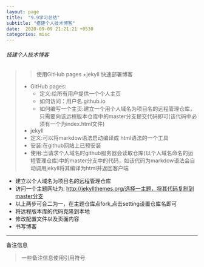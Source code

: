 ```yaml
---
layout: page
title:  "9.9学习总结"
subtitle: "搭建个人技术博客"
date:  2020-09-09 21:21:21 +0530
categories: misc
---
```


###### 搭建个人技术博客
>> 使用GitHub pages +jekyll 快速部署博客
> - GitHub pages:
>      - 定义:给所有用户提供一个个人主页
>      - 如何访问：用户名.github.io
>      - 如何编写一个主页:建立一个用个人域名为项目名的远程管理仓库，只需要向该远程版本仓库中的master分支提交代码即可(该代码中必须有一个为index.html文件)
> -  jekyll
>  - 定义:可以将markdow语法启动编译成 html语法的一个工具  
>  - 安装:在github网站上已预安装
>  - 使用:当请求个人域名时github服务器会读取仓库(以个人域名命名的运程管理仓库)中的master分支中的代码，如该代码为markdow语法会自动调用jekyll将其编译为html并返回客户端
- 建立以个人域名为项目名的远程管理仓库
- 访问一个主题网址为: http://jekyllthemes.org/选择一主题，将其代码复制到master分支
- 以上两步可合二为一，在主题仓库点fork,点击setting设置仓库名即可
- 将远程版本库的代码克隆到本地
- 修改配置文件以及页面内容
- 书写博客
---  
   备注信息
> 一些备注信息使用引用符号
